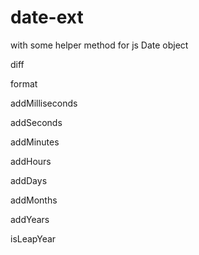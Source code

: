 # date-ext
with some helper method for js Date object

diff

format

addMilliseconds

addSeconds

addMinutes

addHours

addDays

addMonths

addYears

isLeapYear